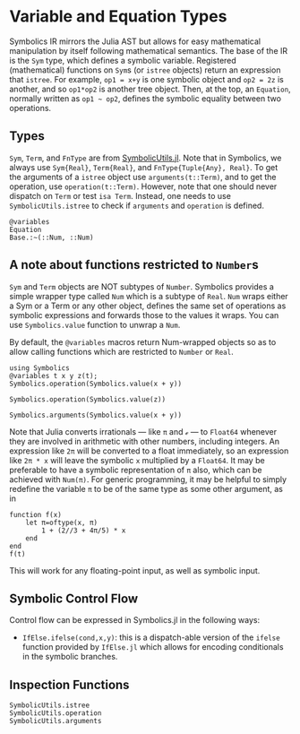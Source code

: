 # Variable and Equation Types

Symbolics IR mirrors the Julia AST but allows for easy mathematical
manipulation by itself following mathematical semantics. The base of the IR is
the `Sym` type, which defines a symbolic variable. Registered (mathematical)
functions on `Sym`s (or `istree` objects) return an expression that `istree`.
For example, `op1 = x+y` is one symbolic object and `op2 = 2z` is another, and
so `op1*op2` is another tree object. Then, at the top, an `Equation`, normally
written as `op1 ~ op2`, defines the symbolic equality between two operations.

## Types

`Sym`, `Term`, and `FnType` are from [SymbolicUtils.jl](https://juliasymbolics.github.io/SymbolicUtils.jl/api/). Note that in
Symbolics, we always use `Sym{Real}`, `Term{Real}`, and
`FnType{Tuple{Any}, Real}`. To get the arguments of a `istree` object use
`arguments(t::Term)`, and to get the operation, use `operation(t::Term)`.
However, note that one should never dispatch on `Term` or test `isa Term`.
Instead, one needs to use `SymbolicUtils.istree` to check if `arguments` and
`operation` is defined.

```@docs
@variables
Equation
Base.:~(::Num, ::Num)
```

## A note about functions restricted to `Number`s

`Sym` and `Term` objects are NOT subtypes of `Number`. Symbolics provides
a simple wrapper type called `Num` which is a subtype of `Real`. `Num` wraps
either a Sym or a Term or any other object, defines the same set of operations
as symbolic expressions and forwards those to the values it wraps. You can use
`Symbolics.value` function to unwrap a `Num`.

By default, the `@variables` macros return Num-wrapped objects so as to allow
calling functions which are restricted to `Number` or `Real`.

```@example variables
using Symbolics
@variables t x y z(t);
Symbolics.operation(Symbolics.value(x + y))
```
```@example variables
Symbolics.operation(Symbolics.value(z))
```
```@example variables
Symbolics.arguments(Symbolics.value(x + y))
```

Note that Julia converts irrationals — like `π` and `ℯ` — to `Float64`
whenever they are involved in arithmetic with other numbers, including
integers.  An expression like `2π` will be converted to a float immediately,
so an expression like `2π * x` will leave the symbolic `x` multiplied by a
`Float64`.  It may be preferable to have a symbolic representation of `π`
also, which can be achieved with `Num(π)`.  For generic programming, it may be
helpful to simply redefine the variable `π` to be of the same type as some
other argument, as in
```@example variables
function f(x)
    let π=oftype(x, π)
        1 + (2//3 + 4π/5) * x
    end
end
f(t)
```
This will work for any floating-point input, as well as symbolic input.


## Symbolic Control Flow

Control flow can be expressed in Symbolics.jl in the following ways:

- `IfElse.ifelse(cond,x,y)`: this is a dispatch-able version of the `ifelse`
  function provided by `IfElse.jl` which allows for encoding conditionals in
  the symbolic branches.

## Inspection Functions

```@docs
SymbolicUtils.istree
SymbolicUtils.operation
SymbolicUtils.arguments
```
